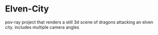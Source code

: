 # Elven-City
pov-ray project that renders a still 3d scene of dragons attacking an elven city. includes multiple camera angles
